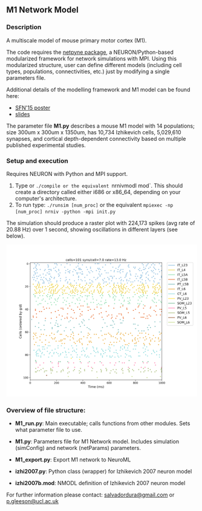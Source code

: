 ## M1 Network Model
### Description
A multiscale model of mouse primary motor cortex (M1).

The code requires the [netpyne package](https://github.com/Neurosim-lab/netpyne), a NEURON/Python-based modularized framework for network simulations with MPI. Using this modularized structure, user can define different models (including cell types, populations, connectivities, etc.) just by modifying a single parameters file. 

Additional details of the modelling framework and M1 model can be found here:

* [SFN'15 poster](http://neurosimlab.org/salvadord/sfn15-sal-final.pdf)
* [slides](https://drive.google.com/file/d/0B8v-knmZRjhtVl9BOFY2bzlWSWs/view?usp=sharing)       
 
The parameter file **M1.py** describes a mouse M1 model with 14 populations; size 300um x 300um x 1350um, has 10,734 Izhikevich cells, 5,029,610 synapses, and cortical depth-dependent connectivity based on multiple published experimental studies.

### Setup and execution

Requires NEURON with Python and MPI support. 

1. Type or `./compile or the equivalent `nrnivmodl mod`. This should create a directory called either i686 or x86_64, depending on your computer's architecture. 
2. To run type: `./runsim [num_proc]` or the equivalent `mpiexec -np [num_proc] nrniv -python -mpi init.py`

The simulation should produce a raster plot with 224,173 spikes (avg rate of 20.88 Hz) over 1 second, showing oscillations in different layers (see below).


![Raster plot](https://raw.githubusercontent.com/OpenSourceBrain/M1NetworkModel/master/raster.png?raw=true "Raster plot of simulation")



### Overview of file structure:

* **M1_run.py**: Main executable; calls functions from other modules. Sets what parameter file to use.

* **M1.py**: Parameters file for M1 Network model. Includes simulation (simConfig) and network (netParams) parameters. 

* **M1_export.py**: Export M1 network to NeuroML

* **izhi2007.py**: Python class (wrapper) for Izhikevich 2007 neuron model

* **izhi2007b.mod**: NMODL definition of Izhikevich 2007 neuron model


For further information please contact: salvadordura@gmail.com or p.gleeson@ucl.ac.uk

